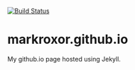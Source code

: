 [![Build Status](https://travis-ci.org/markroxor/markroxor.github.io.svg?branch=master)](https://travis-ci.org/markroxor/markroxor.github.io)
# markroxor.github.io
My github.io page hosted using Jekyll.
